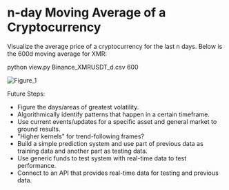 # n-day Moving Average of a Cryptocurrency

Visualize the average price of a cryptocurrency for the last n days. Below is the 600d moving average for XMR:

python view.py Binance_XMRUSDT_d.csv 600


![Figure_1](https://user-images.githubusercontent.com/51482170/166125713-74b37f6f-e7c4-4192-a0bc-3f45832b3b6b.png)


Future Steps:
 - Figure the days/areas of greatest volatility.
 - Algorithmically identify patterns that happen in a certain timeframe.
 - Use current events/updates for a specific asset and general market to ground results.
 - "Higher kernels" for trend-following frames?
 - Build a simple prediction system and use part of previous data as training data and another part as testing data.
 - Use generic funds to test system with real-time data to test performance.
 - Connect to an API that provides real-time data for testing and previous data.
